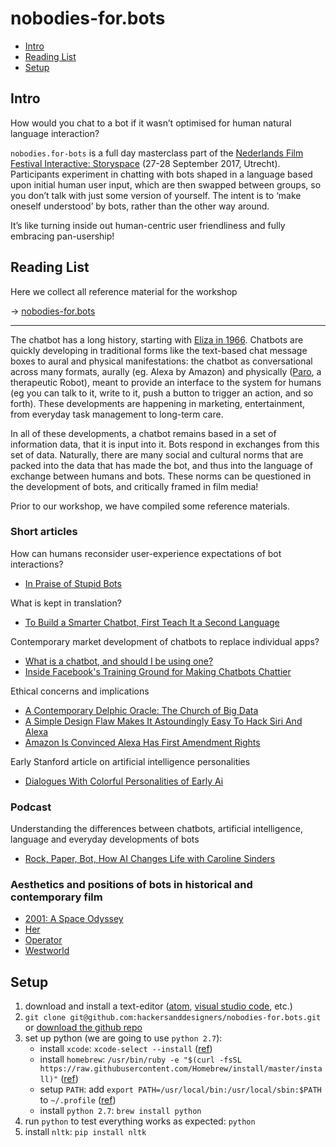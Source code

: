 nobodies-for.bots
=================

* [Intro](#intro)
* [Reading List](#reading-list)
* [Setup](#setup)

## Intro

How would you chat to a bot if it wasn’t optimised for human natural language interaction?

`nobodies.for-bots` is a full day masterclass part of the [Nederlands Film Festival Interactive: Storyspace](https://www.filmfestival.nl/profs_nl/nff-interactive-storyspace/) (27-28 September 2017, Utrecht). Participants experiment in chatting with bots shaped in a language based upon initial human user input, which are then swapped between groups, so you don’t talk with just some version of yourself. The intent is to ‘make oneself understood’ by bots, rather than the other way around.

It’s like turning inside out human-centric user friendliness and fully embracing pan-usership!

## Reading List

Here we collect all reference material for the workshop  

→ [nobodies-for.bots](https://www.are.na/andre-fincato/nobodies-for-bots)  

* * *

The chatbot has a long history, starting with [Eliza in 1966](https://futurism.com/images/the-history-of-chatbots-infographic). Chatbots are quickly developing in traditional forms like the text-based chat message boxes to aural and physical manifestations: the chatbot as conversational across many formats, aurally (eg. Alexa by Amazon) and physically ([Paro](https://en.wikipedia.org/wiki/Paro_(robot)), a therapeutic Robot), meant to provide an interface to the system for humans (eg you can talk to it, write to it, push a button to trigger an action, and so forth). These developments are happening in marketing, entertainment, from everyday task management to long-term care. 

In all of these developments, a chatbot remains based in a set of information data, that it is input into it. Bots respond in exchanges from this set of data. Naturally, there are many social and cultural norms that are packed into the data that has made the bot, and thus into the language of exchange between humans and bots. These norms can be questioned in the development of bots, and critically framed in film media!

Prior to our workshop, we have compiled some reference materials. 

### Short articles

How can humans reconsider user-experience expectations of bot interactions? 

- [In Praise of Stupid Bots](http://nymag.com/selectall/2016/09/in-praise-of-stupid-bots.html)

What is kept in translation? 

- [To Build a Smarter Chatbot, First Teach It a Second Language](https://www.technologyreview.com/s/608382/to-build-a-smarter-chatbot-first-teach-it-a-second-language/)

Contemporary market development of chatbots to replace individual apps?  

- [What is a chatbot, and should I be using one?](https://www.theguardian.com/technology/2016/apr/06/what-is-chat-bot-kik-bot-shop-messaging-platform)
- [Inside Facebook's Training Ground for Making Chatbots Chattier](https://www.wired.com/2017/05/inside-facebooks-training-ground-making-chatbots-chattier/)

Ethical concerns and implications

- [A Contemporary Delphic Oracle: The Church of Big Data](http://www.furtherfield.org/features/contemporary-delphic-oracle-church-big-data)
- [A Simple Design Flaw Makes It Astoundingly Easy To Hack Siri And Alexa](https://www.fastcodesign.com/90139019/a-simple-design-flaw-makes-it-astoundingly-easy-to-hack-siri-and-alexa)
- [Amazon Is Convinced Alexa Has First Amendment Rights](https://futurism.com/amazon-protests-warrant-for-voice-recordings-between-its-ai-and-a-murder-suspect/)

Early Stanford article on artificial intelligence personalities

- [Dialogues With Colorful Personalities of Early Ai](https://web.stanford.edu/group/SHR/4-2/text/dialogues.html)

### Podcast

Understanding the differences between chatbots, artificial intelligence, language and everyday developments of bots

- [Rock, Paper, Bot, How AI Changes Life with Caroline Sinders](https://soundcloud.com/mindfulcyborgs/pending-mindful-cyborgs-episode-77)

### Aesthetics and positions of bots in historical and contemporary film

- [2001: A Space Odyssey](https://www.youtube.com/watch?v=qDrDUmuUBTo)
- [Her](https://www.youtube.com/watch?v=S7t4r2G2XCE)
- [Operator](https://www.youtube.com/watch?v=2PYaZxr0YRU)
- [Westworld](https://www.youtube.com/watch?v=IuS5huqOND4)

## Setup

1. download and install a text-editor ([atom](https://atom.io), [visual studio code](https://code.visualstudio.com), etc.)
2. `git clone git@github.com:hackersanddesigners/nobodies-for.bots.git` or [download the github repo](https://github.com/hackersanddesigners/nobodies-for.bots/archive/master.zip)
3. set up python (we are going to use `python 2.7`):
	- install `xcode`: `xcode-select --install` ([ref](http://osxdaily.com/2014/02/12/install-command-line-tools-mac-os-x/))
	- install `homebrew`: `/usr/bin/ruby -e "$(curl -fsSL https://raw.githubusercontent.com/Homebrew/install/master/install)"` ([ref](https://brew.sh/))
	- setup `PATH`: add `export PATH=/usr/local/bin:/usr/local/sbin:$PATH` to `~/.profile` ([ref](http://docs.python-guide.org/en/latest/starting/install/osx/))
	- install `python 2.7`: `brew install python`
4. run `python` to test everything works as expected: `python`
5. install `nltk`: `pip install nltk`
